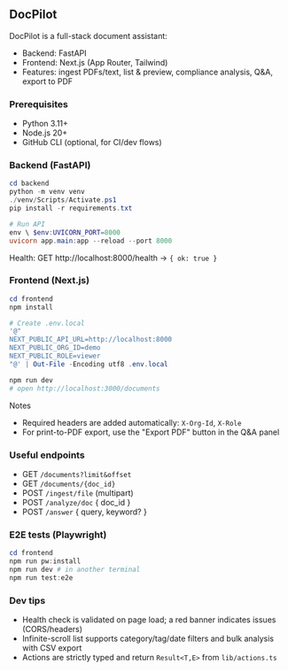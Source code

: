 ## DocPilot

DocPilot is a full-stack document assistant:
- Backend: FastAPI
- Frontend: Next.js (App Router, Tailwind)
- Features: ingest PDFs/text, list & preview, compliance analysis, Q&A, export to PDF

### Prerequisites
- Python 3.11+
- Node.js 20+
- GitHub CLI (optional, for CI/dev flows)

### Backend (FastAPI)

```powershell
cd backend
python -m venv venv
./venv/Scripts/Activate.ps1
pip install -r requirements.txt

# Run API
env \ $env:UVICORN_PORT=8000
uvicorn app.main:app --reload --port 8000
```

Health: GET http://localhost:8000/health → `{ ok: true }`

### Frontend (Next.js)

```powershell
cd frontend
npm install

# Create .env.local
'@"
NEXT_PUBLIC_API_URL=http://localhost:8000
NEXT_PUBLIC_ORG_ID=demo
NEXT_PUBLIC_ROLE=viewer
"@' | Out-File -Encoding utf8 .env.local

npm run dev
# open http://localhost:3000/documents
```

Notes
- Required headers are added automatically: `X-Org-Id`, `X-Role`
- For print-to-PDF export, use the "Export PDF" button in the Q&A panel

### Useful endpoints
- GET `/documents?limit&offset`
- GET `/documents/{doc_id}`
- POST `/ingest/file` (multipart)
- POST `/analyze/doc` { doc_id }
- POST `/answer` { query, keyword? }

### E2E tests (Playwright)

```powershell
cd frontend
npm run pw:install
npm run dev # in another terminal
npm run test:e2e
```

### Dev tips
- Health check is validated on page load; a red banner indicates issues (CORS/headers)
- Infinite-scroll list supports category/tag/date filters and bulk analysis with CSV export
- Actions are strictly typed and return `Result<T,E>` from `lib/actions.ts`
